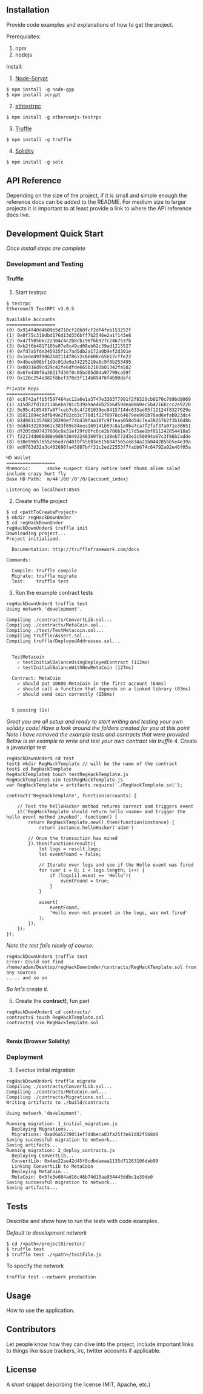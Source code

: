 ## Installation

Provide code examples and explanations of how to get the project.

Prerequisites:
1. npm
2. nodejs

Install:
1. [Node-Scrypt](https://www.npmjs.com/package/scrypt)
```
$ npm install -g node-gyp
$ npm install scrypt
```
2. [ethtestrpc](https://github.com/ethereumjs/testrpc)
```
$ npm install -g ethereumjs-testrpc
```
3. [Truffle](http://truffleframework.com/docs/getting_started/installation)
```
$ npm install -g truffle
```

4. [Solidity](http://solidity.readthedocs.io/en/develop/installing-solidity.html)
```
$ npm install -g solc
```

## API Reference

Depending on the size of the project, if it is small and simple enough the reference docs can be added to the README. For medium size to larger projects it is important to at least provide a link to where the API reference docs live.


## Development Quick Start
*Once install steps are complete*

### Development and Testing
#### Truffle
1. Start testrpc
```
$ testrpc
EthereumJS TestRPC v3.0.5

Available Accounts
==================
(0) 0x914f40d4609b5d710cf28b8fcf2df4feb153252f
(1) 0x0f75c318dbd176d13d356bff7b2546e2a1f143e6
(2) 0x47f50566c22304c4c2b8cb198f6b927c2467537b
(3) 0xb2f6b4817105e87e8c49cd08eb62c39ad1215527
(4) 0xfd7a5fde345935f1c7ad5db2a172a0b9ef2d301e
(5) 0x1ede49f9062b82114f8652c86608c65b17cffe22
(6) 0x4beeb98bf1d9c01de9a34225210a8c9f0b253495
(7) 0x00316d9cd29c42fe6dfde665b2103b81342fa582
(8) 0x6fe440f6a36317d36f0c05bd05d04a97799ca59f
(9) 0x120c254a382f8bcf378e5f114b89476f4b90dafc

Private Keys
==================
(0) ec8742affb5f597464ac12a6e1a3747e338377991f2f8320cb0170c789bd8069
(1) a15d82fd1b21146eba781cb39a9ae46b25b6d59dea0860ec5b4216bccc2e9220
(2) 0e95c4185457a07fceb7c8c4f201039ec0415714dc033ad85f12124f8327929e
(3) 85811894c9df849e2f82cb3c778d1f22f0978c64679ee991b76ad6efab023dc4
(4) 82d081135768130290ef74b439faa18fc9ffeaa058d5dc7ea39257b2f3b16d8b
(5) 0ddd432289661c383f69c84eea169141b59c8a1a9ba7ca7f2faf37a071e38651
(6) df205db07437606c8a31ef29fd0fc6ce2b786b1e717d5ae1bf011242854418a5
(7) f22134d066d88e0d6430492246369f8c1d8eb772d3e2c50094a67c3f86b2adde
(8) 630e99657655266ed7d4019f55603e6156047565ce834a21b044285bb5e4e39a
(9) ed0763d32a3c402698fa45887bff31c2ed22553f7fabb674c64792a92e46f05a

HD Wallet
==================
Mnemonic:      smoke suspect diary notice beef thumb alien salad include crazy hurt fly
Base HD Path:  m/44'/60'/0'/0/{account_index}

Listening on localhost:8545
```

2. Create truffle project
```
$ cd <pathToCreateProject>
$ mkdir regHackDownUnder
$ cd regHackDownUnder
regHackDownUnder$ truffle init
Downloading project...
Project initialized.

  Documentation: http://truffleframework.com/docs

Commands:

  Compile: truffle compile
  Migrate: truffle migrate
  Test:    truffle test
```

3. Run the example contract tests
```
regHackDownUnder$ truffle test
Using network 'development'.

Compiling ./contracts/ConvertLib.sol...
Compiling ./contracts/MetaCoin.sol...
Compiling ./test/TestMetacoin.sol...
Compiling truffle/Assert.sol...
Compiling truffle/DeployedAddresses.sol...


  TestMetacoin
    ✓ testInitialBalanceUsingDeployedContract (112ms)
    ✓ testInitialBalanceWithNewMetaCoin (127ms)

  Contract: MetaCoin
    ✓ should put 10000 MetaCoin in the first account (64ms)
    ✓ should call a function that depends on a linked library (83ms)
    ✓ should send coin correctly (158ms)


  5 passing (1s)
```

*Great you are all setup and ready to start writing and testing your own solidity code!*
*Have a look around the folders created for you at this point*
*Note I have removed the example tests and contracts that were provided*
*Below is an example to write and test your own contract via truffle*
4. Create a javascript test
```
regHackDownUnder$ cd test
test$ mkdir RegHackTemplate // will be the name of the contract
test$ cd RegHackTemplate
RegHackTemplate$ touch testRegHackTemplate.js
RegHackTemplate$ vim testRegHackTemplate.js
var RegHackTemplate = artifacts.require('./RegHackTemplate.sol');

contract('RegHackTemplate', function(accounts) {

    // Test the helloHacker method returns correct and triggers event
    it('RegHackTemplate should return hello <name> and trigger the hello event method invoked', function() {
        return RegHackTemplate.new().then(function(instance) {
            return instance.helloHacker('adam')

        // Once the transaction has mined
        }).then(function(result){
            let logs = result.logs;
            let eventFound = false;

            // Iterate over logs and see if the Hello event was fired
            for (var i = 0; i < logs.length; i++) {
                if (logs[i].event == 'Hello'){
                    eventFound = true;
                }
            }

            assert(
                eventFound, 
                'Hello even not present in the logs, was not fired'
            );
        });
    });
});
```

*Note the test fails nicely of course.*
```
regHackDownUnder$ truffle test
Error: Could not find /home/adam/Desktop/regHackDownUnder/contracts/RegHackTemplate.sol from any sources
..... and so on
```
*So let's create it.*

5. Create the **contract!**, fun part
```
regHackDownUnder$ cd contracts/
contracts$ touch RegHackTemplate.sol
contracts$ vim RegHackTemplate.sol


```


#### Remix (Browser Solidity)

### Deployment
3. Exectue initial migration
```
regHackDownUnder$ truffle migrate
Compiling ./contracts/ConvertLib.sol...
Compiling ./contracts/MetaCoin.sol...
Compiling ./contracts/Migrations.sol...
Writing artifacts to ./build/contracts

Using network 'development'.

Running migration: 1_initial_migration.js
  Deploying Migrations...
  Migrations: 0xa06a5239051ef7d4beca83fa25f3e61d82f568d8
Saving successful migration to network...
Saving artifacts...
Running migration: 2_deploy_contracts.js
  Deploying ConvertLib...
  ConvertLib: 0x4ee22ae42d45f8cdbdaeaa1135d71263106dab99
  Linking ConvertLib to MetaCoin
  Deploying MetaCoin...
  MetaCoin: 0x5fe3e084ad16c46b74d15aa934443ddbc1e39de0
Saving successful migration to network...
Saving artifacts...
```

## Tests

Describe and show how to run the tests with code examples.

*Default to development network*
```
$ cd /<path>/projectDirector/
$ truffle test
$ truffle test ./<path>/testFile.js
```
To specify the network
```
truffle test --network production
```

## Usage

How to use the application.

## Contributors

Let people know how they can dive into the project, include important links to things like issue trackers, irc, twitter accounts if applicable.

## License

A short snippet describing the license (MIT, Apache, etc.)
